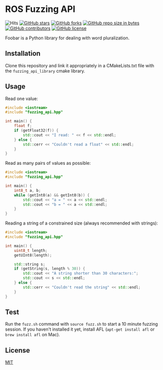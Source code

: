 # ROS Fuzzing API

![Hits](https://visitor-badge.glitch.me/badge?page_id=jnxf._ros_fuzzing_api)
[![GitHub stars](https://img.shields.io/github/stars/JnxF/ros_fuzzing_api.svg)](https://GitHub.com/JnxF/ros_fuzzing_api/stargazers/)
[![GitHub forks](https://img.shields.io/github/forks/JnxF/ros_fuzzing_api.svg)](https://GitHub.com/JnxF/ros_fuzzing_api/network/)
[![GitHub repo size in bytes](https://img.shields.io/github/repo-size/JnxF/ros_fuzzing_api.svg)](https://github.com/JnxF/ros_fuzzing_api)
[![GitHub contributors](https://img.shields.io/github/contributors/JnxF/ros_fuzzing_api.svg)](https://GitHub.com/JnxF/ros_fuzzing_api/graphs/contributors/)
[![GitHub license](http://img.shields.io/github/license/JnxF/ros_fuzzing_api.svg)](https://github.com/JnxF/ros_fuzzing_api/blob/master/LICENSE)

Foobar is a Python library for dealing with word pluralization.

## Installation

Clone this repository and link it appropriately in a CMakeLists.txt file with the `fuzzing_api_library` cmake library.

## Usage

Read one value:

```c++
#include <iostream>
#include "fuzzing_api.hpp"

int main() {
    float f;
    if (getFloat32(f)) {
        std::cout << "I read: " << f << std::endl;
    } else {
        std::cerr << "Couldn't read a float" << std::endl;
    }
}
```
Read as many pairs of values as possible:

```c++
#include <iostream>
#include "fuzzing_api.hpp"

int main() {
    int8_t a, b;
    while (getInt8(a) && getInt8(b)) {
        std::cout << "a = " << a << std::endl;
        std::cout << "b = " << a << std::endl;
    }
}
```

Reading a string of a constrained size (always recommended with strings):

```c++
#include <iostream>
#include "fuzzing_api.hpp"

int main() {
    uint8_t length;
    getUInt8(length);

    std::string s;
    if (getString(s, length % 30)) {
        std::cout << "A string shorter than 30 characters:";
        std::cout << s << std::endl;
    } else {
        std::cerr << "Couldn't read the string" << std::endl;
    }
}
```

## Test
Run the `fuzz.sh` command with `source fuzz.sh` to start a 10 minute fuzzing session. If you haven't installed it yet, install AFL (`apt-get install afl` or `brew install afl` on Mac).


## License
[MIT](https://choosealicense.com/licenses/mit/)